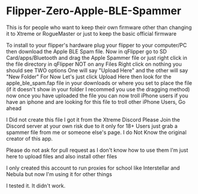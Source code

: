 # Flipper-Zero-Apple-BLE-Spammer
This is for people who want to keep their own firmware other than changing it to Xtreme or RogueMaster or just to keep the basic official firmware

To install to your flipper's hardware plug your flipper to your computer/PC then download the Apple BLE Spam file. Now in qFlipper go to SD Card/apps/Bluetooth and drag the Apple Spammer file or just right click in the file directory in qFlipper NOT on any Files Right click on nothing you should see TWO options One will say "Upload Here" and the other will say "New Folder" For Now Let's just click Upload Here then look for the apple_ble_spam.fap file in your downloads or where you set to place the file (if it doesn't show in your folder I recommed you use the dragging method) now once you have uploaded the file you can now troll iPhone users if you have an iphone and are looking for this file to troll other iPhone Users, Go ahead

I Did not create this file I got it from the Xtreme Discord Please Join the Discord server at your own risk due to it only for 18+ Users just grab a spammer file from me or someone else's page. I do Not Know the original creator of this app.


Please do not ask for pull request as I don't know how to use them I'm just here to upload files and also install other files

I only created this account to run proxies for school like Interstellar and Nebula but now I'm using it for other things




I tested it. It didn't work.
